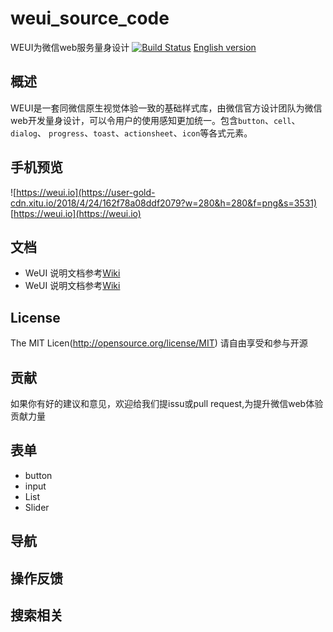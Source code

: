 # weui_source_code
WEUI为微信web服务量身设计
[![Build Status](https://user-gold-cdn.xitu.io/2018/4/24/162f7821139fc1c8)](https://travis-ci.org/Tecent/weui)
[English version](README.MD)

## 概述

WEUI是一套同微信原生视觉体验一致的基础样式库，由微信官方设计团队为微信web开发量身设计，可以令用户的使用感知更加统一。包含`button`、`cell`、`dialog`、 `progress`、`toast`、`actionsheet`、`icon`等各式元素。

## 手机预览
![https://weui.io](https://user-gold-cdn.xitu.io/2018/4/24/162f78a08ddf2079?w=280&h=280&f=png&s=3531)
[https://weui.io](https://weui.io)

## 文档
- WeUI 说明文档参考[Wiki](https://gitbhu.com/Tencent/weui/wiki)
- WeUI 说明文档参考[Wiki](https://gitbhu.com/Tencent/weui/weui-design)

## License
The MIT Licen(http://opensource.org/license/MIT)
请自由享受和参与开源

## 贡献
如果你有好的建议和意见，欢迎给我们提issu或pull request,为提升微信web体验贡献力量

## 表单
- button
- input
- List
- Slider
## 导航

## 操作反馈

## 搜索相关